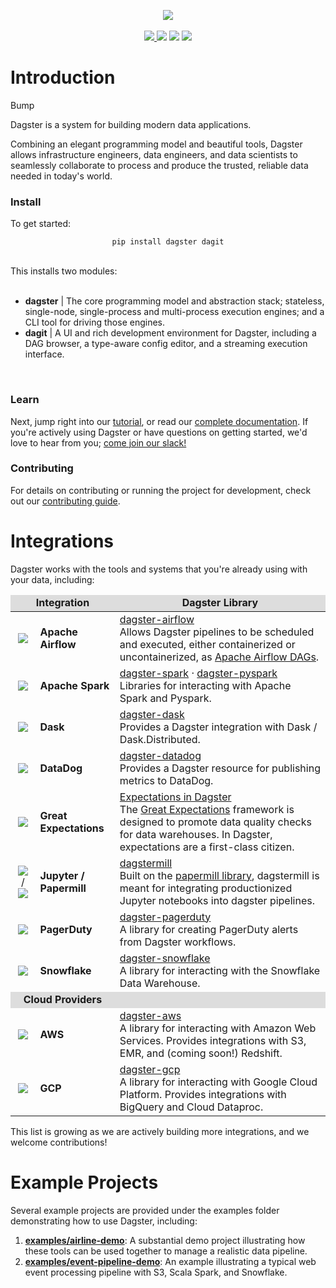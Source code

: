 <p align="center">
<img src="https://user-images.githubusercontent.com/609349/57987382-7e294500-7a35-11e9-9c6a-f73e0f1d3a1c.png" />
<br /><br />
<a href="https://badge.fury.io/py/dagster"><img src="https://badge.fury.io/py/dagster.svg"></>
<a href="https://coveralls.io/github/dagster-io/dagster?branch=master"><img src="https://coveralls.io/repos/github/dagster-io/dagster/badge.svg?branch=master"></a>
<a href="https://buildkite.com/dagster/dagster"><img src="https://badge.buildkite.com/888545beab829e41e5d7303db15525a2bc3b0f0e33a72759ac.svg?branch=master"></a>
<a href="https://dagster.readthedocs.io/en/master/"><img src="https://readthedocs.org/projects/dagster/badge/?version=master"></a>
</p>

# Introduction

Bump

Dagster is a system for building modern data applications.

Combining an elegant programming model and beautiful tools, Dagster allows infrastructure engineers, data engineers, and data scientists to seamlessly collaborate to process and produce the trusted, reliable data needed in today's world.

### Install
To get started:
<br />
<p align="center">
<code>pip install dagster dagit</code>
</p>
<br />
This installs two modules:
<br />
<br />

* **dagster** | The core programming model and abstraction stack; stateless, single-node,
  single-process and multi-process execution engines; and a CLI tool for driving those engines.
* **dagit** | A UI and rich development environment for Dagster, including a DAG browser, a type-aware config editor, and a streaming execution interface.
<br/>

### Learn
Next, jump right into our [tutorial](https://dagster.readthedocs.io/en/latest/sections/learn/tutorial/index.html), or read our [complete documentation](https://dagster.readthedocs.io). If you're actively using Dagster or have questions on getting started, we'd love to hear from you; [come join our slack!](https://tinyurl.com/dagsterslack)

### Contributing
For details on contributing or running the project for development, check out our [contributing guide](https://dagster.readthedocs.io/en/latest/sections/community/contributing.html).

# Integrations
Dagster works with the tools and systems that you're already using with your data, including:

<table>
	<thead>
		<tr style="background-color: #ddd" align="center">
			<td colspan=2><b>Integration</b></td>
			<td><b>Dagster Library</b></td>
		</tr>
	</thead>
	<tbody>
		<tr>
			<td align="center" style="border-right: 0px"><img style="vertical-align:middle"  src="https://user-images.githubusercontent.com/609349/57987547-a7e36b80-7a37-11e9-95ae-4c4de2618e87.png"></td>
			<td style="border-left: 0px"> <b>Apache Airflow</b></td>
			<td><a href="https://github.com/dagster-io/dagster/tree/master/python_modules/dagster-airflow" />dagster-airflow</a><br />Allows Dagster pipelines to be scheduled and executed, either containerized or uncontainerized, as <a href="https://github.com/apache/airflow">Apache Airflow DAGs</a>.</td>
		</tr>
		<tr>
			<td align="center" style="border-right: 0px"><img style="vertical-align:middle"  src="https://user-images.githubusercontent.com/609349/57987976-5ccc5700-7a3d-11e9-9fa5-1a51299b1ccb.png"></td>
			<td style="border-left: 0px"> <b>Apache Spark</b></td>
			<td><a href="https://github.com/dagster-io/dagster/tree/master/python_modules/libraries/dagster-spark" />dagster-spark</a> &middot; <a href="https://github.com/dagster-io/dagster/tree/master/python_modules/libraries/dagster-pyspark" />dagster-pyspark</a>
			<br />Libraries for interacting with Apache Spark and Pyspark.
			</td>
		</tr>
		<tr>
			<td align="center" style="border-right: 0px"><img style="vertical-align:middle"  src="https://user-images.githubusercontent.com/609349/58348728-48f66b80-7e16-11e9-9e9f-1a0fea9a49b4.png"></td>
			<td style="border-left: 0px"> <b>Dask</b></td>
			<td><a href="https://github.com/dagster-io/dagster/tree/master/python_modules/dagster-dask" />dagster-dask</a>
			<br />Provides a Dagster integration with Dask / Dask.Distributed.
			</td>
		</tr>
		<tr>
			<td align="center" style="border-right: 0px"><img style="vertical-align:middle" src="https://user-images.githubusercontent.com/609349/58349731-f36f8e00-7e18-11e9-8a2e-86e086caab66.png"></td>
			<td style="border-left: 0px"> <b>DataDog</b></td>
			<td><a href="https://github.com/dagster-io/dagster/tree/master/python_modules/libraries/dagster-datadog" />dagster-datadog</a>
			<br />Provides a Dagster resource for publishing metrics to DataDog.
			</td>
		</tr>
		<tr>
			<td align="center" style="border-right: 0px"><img style="vertical-align:middle" src="https://user-images.githubusercontent.com/609349/58349454-3846f500-7e18-11e9-84f0-6c9c75ae9993.png"></td>
			<td style="border-left: 0px"> <b>Great Expectations</b></td>
			<td><a href="https://dagster.readthedocs.io/en/latest/sections/learn/tutorial/expectations.html" />Expectations in Dagster</a><br />
			The <a href="https://github.com/great-expectations/great_expectations">Great Expectations</a> framework is designed to promote data quality checks for data warehouses. In Dagster, expectations are a first-class citizen.
			</td>
		</tr>
		<tr>
			<td align="center" style="border-right: 0px"><img style="vertical-align:middle" src="https://user-images.githubusercontent.com/609349/57987809-bf245800-7a3b-11e9-8905-494ed99d0852.png" />
			&nbsp;/&nbsp; <img style="vertical-align:middle" src="https://user-images.githubusercontent.com/609349/57987827-fa268b80-7a3b-11e9-8a18-b675d76c19aa.png">
			</td>
			<td style="border-left: 0px"> <b>Jupyter / Papermill</b></td>
			<td><a href="https://github.com/dagster-io/dagster/tree/master/python_modules/dagstermill" />dagstermill</a><br />Built on the <a href=https://github.com/nteract/papermill">papermill library</a>, dagstermill is meant for integrating productionized Jupyter notebooks into dagster pipelines.</td>
		</tr>
		<tr>
			<td align="center" style="border-right: 0px"><img style="vertical-align:middle"  src="https://user-images.githubusercontent.com/609349/57988016-f431aa00-7a3d-11e9-8cb6-1309d4246b27.png"></td>
			<td style="border-left: 0px"> <b>PagerDuty</b></td>
			<td><a href="https://github.com/dagster-io/dagster/tree/master/python_modules/libraries/dagster-pagerduty" />dagster-pagerduty</a>
			<br />A library for creating PagerDuty alerts from Dagster workflows.
			</td>
		</tr>
		<tr>
			<td align="center" style="border-right: 0px"><img style="vertical-align:middle" src="https://user-images.githubusercontent.com/609349/58349397-fcac2b00-7e17-11e9-900c-9ab8cf7cb64a.png"></td>
			<td style="border-left: 0px"> <b>Snowflake</b></td>
			<td><a href="https://github.com/dagster-io/dagster/tree/master/python_modules/libraries/dagster-snowflake" />dagster-snowflake</a>
			<br />A library for interacting with the Snowflake Data Warehouse.
			</td>
		</tr>
		<tr style="background-color: #ddd">
			<td colspan=2 align="center"><b>Cloud Providers</b></td>
			<td><b></b></td>
		</tr>
		<tr>
			<td align="center" style="border-right: 0px"><img style="vertical-align:middle" src="https://user-images.githubusercontent.com/609349/57987557-c2b5e000-7a37-11e9-9310-c274481a4682.png"> </td>
			<td style="border-left: 0px"><b>AWS</b></td>
			<td><a href="https://github.com/dagster-io/dagster/tree/master/python_modules/libraries/dagster-aws" />dagster-aws</a>
			<br />A library for interacting with Amazon Web Services. Provides integrations with S3, EMR, and (coming soon!) Redshift.
			</td>
		</tr>
		<tr>
			<td align="center" style="border-right: 0px"><img style="vertical-align:middle" src="https://user-images.githubusercontent.com/609349/57987566-f98bf600-7a37-11e9-81fa-b8ca1ea6cc1e.png"> </td>
			<td style="border-left: 0px"><b>GCP</b></td>
			<td><a href="https://github.com/dagster-io/dagster/tree/master/python_modules/libraries/dagster-gcp" />dagster-gcp</a>
			<br />A library for interacting with Google Cloud Platform. Provides integrations with BigQuery and Cloud Dataproc.
			</td>
		</tr>
	</tbody>
</table>


This list is growing as we are actively building more integrations, and we welcome contributions!


# Example Projects
Several example projects are provided under the examples folder demonstrating how to use Dagster, including:

1. [**examples/airline-demo**](https://github.com/dagster-io/dagster/tree/master/examples/dagster_examples/airline_demo): A substantial demo project illustrating how these tools can be used together to manage a realistic data pipeline.
2. [**examples/event-pipeline-demo**](https://github.com/dagster-io/dagster/tree/master/examples/dagster_examples/event_pipeline_demo): An example illustrating a typical web event processing pipeline with S3, Scala Spark, and Snowflake.
